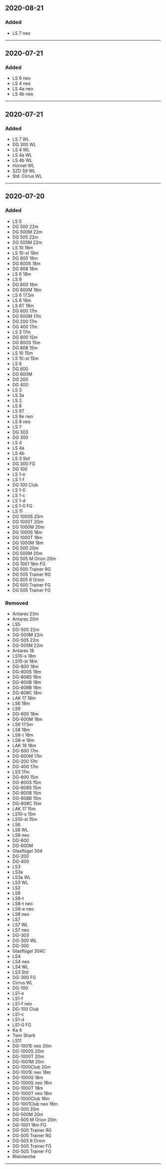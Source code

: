 ## 2020-08-21
### Added
- LS 7 neo
---
## 2020-07-21
### Added
- LS 6 neo
- LS 4 neo
- LS 4a neo
- LS 4b neo
---
## 2020-07-21
### Added
- LS 7 WL
- DG 300 WL
- LS 4 WL
- LS 4a WL
- LS 4b WL
- Hornet WL
- SZD 59 WL
- Std. Cirrus WL
---
## 2020-07-20
### Added
- LS 5
- DG 500 22m
- DG 500M 22m
- DG 505 22m
- DG 505M 22m
- LS 10 18m
- LS 10-st 18m
- DG 800 18m
- DG 800S 18m
- DG 808 18m
- LS 6 18m
- LS 9
- DG 600 18m
- DG 600M 18m
- LS 6 17.5m
- LS 8 18m
- LS 8T 18m
- DG 600 17m
- DG 600M 17m
- DG 200 17m
- DG 400 17m
- LS 3 17m
- DG 800 15m
- DG 800S 15m
- DG 808 15m
- LS 10 15m
- LS 10-st 15m
- LS 6
- DG 600
- DG 600M
- DG 200
- DG 400
- LS 3
- LS 3a
- LS 2
- LS 8
- LS 8T
- LS 8e neo
- LS 8 neo
- LS 7
- DG 303
- DG 300
- LS 4
- LS 4a
- LS 4b
- LS 3 Std
- DG 300 FG
- DG 100
- LS 1-e
- LS 1-f
- DG 100 Club
- LS 1-0
- LS 1-c
- LS 1-d
- LS 1-0 FG
- LS 11
- DG 1000S 20m
- DG 1000T 20m
- DG 1000M 20m
- DG 1000S 18m
- DG 1000T 18m
- DG 1000M 18m
- DG 500 20m
- DG 500M 20m
- DG 505 M Orion 20m
- DG 1001 18m FG
- DG 500 Trainer RG
- DG 505 Trainer RG
- DG 505 6 Orion
- DG 500 Trainer FG
- DG 505 Trainer FG
### Removed
- Antares 23m
- Antares 20m
- LS5
- DG-500 22m
- DG-500M 22m
- DG-505 22m
- DG-505M 22m
- Antares 18
- LS10-s 18m
- LS10-st 18m
- DG-800 18m
- DG-800S 18m
- DG-808S 18m
- DG-800B 18m
- DG-808B 18m
- DG-808C 18m
- LAK 17 18m
- LS6 18m
- LS9
- DG-600 18m
- DG-600M 18m
- LS6 17.5m
- LS8 18m
- LS8-t 18m
- LS8-e 18m
- LAK 19 18m
- DG-600 17m
- DG-600M 17m
- DG-200 17m
- DG-400 17m
- LS3 17m
- DG-800 15m
- DG-800S 15m
- DG-808S 15m
- DG-800B 15m
- DG-808B 15m
- DG-808C 15m
- LAK 17 15m
- LS10-s 15m
- LS10-st 15m
- LS6
- LS6 WL
- LS6 neo
- DG-600
- DG-600M
- Glasflügel 304
- DG-200
- DG-400
- LS3
- LS3a
- LS3a WL
- LS3 WL
- LS2
- LS8
- LS8-t
- LS8-t neo
- LS8-e neo
- LS8 neo
- LS7
- LS7 WL
- LS7 neo
- DG-303
- DG-300 WL
- DG-300
- Glasflügel 304C
- LS4
- LS4 neo
- LS4 WL
- LS3 Std
- DG-300 FG
- Cirrus WL
- DG-100
- LS1-e
- LS1-f
- LS1-f neo
- DG-100 Club
- LS1-c
- LS1-d
- LS1-0 FG
- Ka 4
- Twin Shark
- LS11
- DG-1001E neo 20m
- DG-1000S 20m
- DG-1000T 20m
- DG-1001M 20m
- DG-1000Club 20m
- DG-1001E neo 18m
- DG-1000S 18m
- DG-1000S neo 18m
- DG-1000T 18m
- DG-1000T neo 18m
- DG-1000Club 18m
- DG-1001Club neo 18m
- DG-500 20m
- DG-500M 20m
- DG-505 M Orion 20m
- DG-1001 18m FG
- DG-500 Trainer RG
- DG-505 Trainer RG
- DG-505 6 Orion
- DG-500 Trainer FG
- DG-505 Trainer FG
- Rhönlerche
---